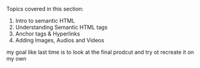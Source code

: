 Topics covered in this section:

1) Intro to semantic HTML
2) Understanding Semantic HTML tags
3) Anchor tags & Hyperlinks 
4) Adding Images, Audios and Videos

my goal like last time is to look at the final prodcut and try ot recreate it on my own